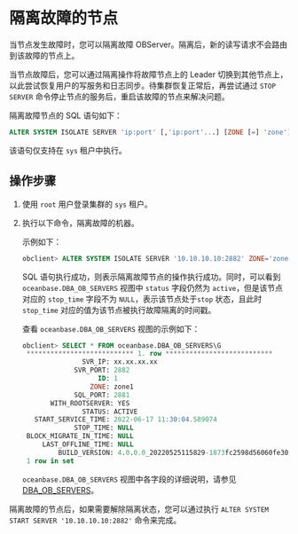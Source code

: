 # 隔离故障的节点

当节点发生故障时，您可以隔离故障 OBServer。隔离后，新的读写请求不会路由到该故障的节点上。

当节点故障后，您可以通过隔离操作将故障节点上的 Leader 切换到其他节点上，以此尝试恢复用户的写服务和日志同步。待集群恢复正常后，再尝试通过 `STOP SERVER` 命令停止节点的服务后，重启该故障的节点来解决问题。

隔离故障节点的 SQL 语句如下：

```sql
ALTER SYSTEM ISOLATE SERVER 'ip:port' [,'ip:port'...] [ZONE [=] 'zone']
```

该语句仅支持在 `sys` 租户中执行。

## 操作步骤

1. 使用 `root` 用户登录集群的 `sys` 租户。

2. 执行以下命令，隔离故障的机器。

   示例如下：

   ```sql
   obclient> ALTER SYSTEM ISOLATE SERVER '10.10.10.10:2882' ZONE='zone1';
   ```

   SQL 语句执行成功，则表示隔离故障节点的操作执行成功。同时，可以看到 `oceanbase.DBA_OB_SERVERS` 视图中 `status` 字段仍然为 `active`，但是该节点对应的 `stop_time` 字段不为 `NULL`，表示该节点处于`stop` 状态，且此时 `stop_time` 对应的值为该节点被执行故障隔离的时间戳。

   查看 `oceanbase.DBA_OB_SERVERS` 视图的示例如下：

   ```sql
   obclient> SELECT * FROM oceanbase.DBA_OB_SERVERS\G
    *************************** 1. row ***************************
                  SVR_IP: xx.xx.xx.xx
                SVR_PORT: 2882
                      ID: 1
                    ZONE: zone1
                SQL_PORT: 2881
          WITH_ROOTSERVER: YES
                  STATUS: ACTIVE
      START_SERVICE_TIME: 2022-06-17 11:30:04.589074
                STOP_TIME: NULL
    BLOCK_MIGRATE_IN_TIME: NULL
        LAST_OFFLINE_TIME: NULL
            BUILD_VERSION: 4.0.0.0_20220525115829-1873fc2598d56060fe307ce3b7b88647686e0b09(May 25 2022 12:12:10)
    1 row in set
   ```

   `oceanbase.DBA_OB_SERVERS` 视图中各字段的详细说明，请参见 [DBA_OB_SERVERS](../../../../5.system-reference/4.system-view-of-mysql-mode/2.dictionary-view-of-mysql-mode/50.oceanbase-dba_ob_servers-of-mysql-mode.md)。

隔离故障的节点后，如果需要解除隔离状态，您可以通过执行 `ALTER SYSTEM START SERVER '10.10.10.10:2882'` 命令来完成。
